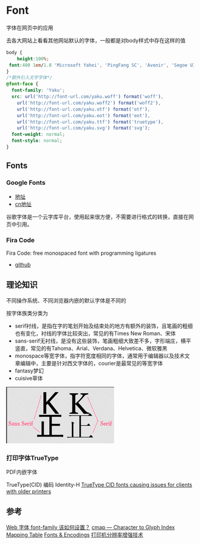 # Font
字体在网页中的应用

去各大网站上看看其他网站默认的字体，一般都是对body样式中存在这样的值

```css 
body {
    height:100%;
 font:400 1em/1.8 'Microsoft Yahei', 'PingFang SC', 'Avenir', 'Segoe UI', 'Hiragino Sans GB', STHeiti, 'Microsoft Sans Serif', 'WenQuanYi Micro Hei', sans-serif
}
/*额外引入文字字体*/
@font-face {
  font-family: 'Yaku';
  src: url('http://font-url.com/yaku.woff') format('woff'),
    url('http://font-url.com/yaku.woff2') format('woff2'),
    url('http://font-url.com/yaku.otf') format('otf'),
    url('http://font-url.com/yaku.eot') format('eot'),
    url('http://font-url.com/yaku.ttf') format('truetype'),
    url('http://font-url.com/yaku.svg') format('svg');
  font-weight: normal;
  font-style: normal;
}
```

## Fonts

### Google Fonts

- [地址](http://www.googlefonts.cn/)
- [cn地址](http://www.googlefonts.cn/)

谷歌字体是一个云字库平台，使用起来很方便，不需要进行格式的转换，直接在网页中引用。

### Fira Code
Fira Code: free monospaced font with programming ligatures

- [github](https://github.com/tonsky/FiraCode?_pjax=#js-repo-pjax-container)

## 理论知识
不同操作系统、不同浏览器内嵌的默认字体是不同的

按字体族类分类为
- serif衬线，是指在字的笔划开始及结束处的地方有额外的装饰，且笔画的粗细也有变化，衬线的字体比较突出，常见的有Times New Roman、宋体
- sans-serif无衬线，是没有这些装饰，笔画粗细大致差不多，字形端庄，横平竖直，常见的有Tahoma、Arial、Verdana、Helvetica、微软雅黑
- monospace等宽字体，指字符宽度相同的字体，通常用于编辑器以及技术文章编辑中，主要是针对西文字体的，courier是最常见的等宽字体
- fantasy梦幻
- cuisive草体

![](./images/Serif-and-sansSerif.png)

### 打印字体TrueType

PDF内嵌字体

TrueType(CID)
编码 Identity-H
[TrueType CID fonts causing issues for clients with older printers](https://forum.aspose.com/t/truetype-cid-fonts-causing-issues-for-clients-with-older-printers/13530/3)


## 参考
[Web 字体 font-family 该如何设置？](https://zhuanlan.zhihu.com/p/313284552)
[cmap — Character to Glyph Index Mapping Table](https://learn.microsoft.com/en-us/typography/opentype/spec/cmap#encoding-records-and-encodings)
[Fonts & Encodings](https://book.douban.com/subject/2362953/)
[打印机分辨率增强技术](https://www.docin.com/p-878782126.html)